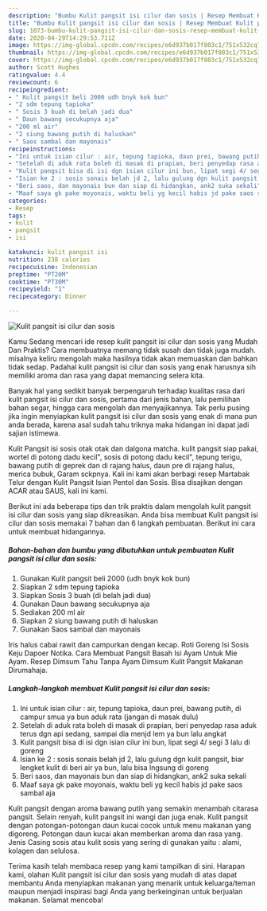 ```yaml
---
description: "Bumbu Kulit pangsit isi cilur dan sosis | Resep Membuat Kulit pangsit isi cilur dan sosis Yang Enak Banget"
title: "Bumbu Kulit pangsit isi cilur dan sosis | Resep Membuat Kulit pangsit isi cilur dan sosis Yang Enak Banget"
slug: 1073-bumbu-kulit-pangsit-isi-cilur-dan-sosis-resep-membuat-kulit-pangsit-isi-cilur-dan-sosis-yang-enak-banget
date: 2020-04-29T14:29:53.711Z
image: https://img-global.cpcdn.com/recipes/e6d937b017f803c1/751x532cq70/kulit-pangsit-isi-cilur-dan-sosis-foto-resep-utama.jpg
thumbnail: https://img-global.cpcdn.com/recipes/e6d937b017f803c1/751x532cq70/kulit-pangsit-isi-cilur-dan-sosis-foto-resep-utama.jpg
cover: https://img-global.cpcdn.com/recipes/e6d937b017f803c1/751x532cq70/kulit-pangsit-isi-cilur-dan-sosis-foto-resep-utama.jpg
author: Scott Hughes
ratingvalue: 4.4
reviewcount: 6
recipeingredient:
- " Kulit pangsit beli 2000 udh bnyk kok bun"
- "2 sdm tepung tapioka"
- " Sosis 3 buah di belah jadi dua"
- " Daun bawang secukupnya aja"
- "200 ml air"
- "2 siung bawang putih di haluskan"
- " Saos sambal dan mayonais"
recipeinstructions:
- "Ini untuk isian cilur : air, tepung tapioka, daun prei, bawang putih, di campur smua ya bun aduk rata (jangan di masak dulu)"
- "Setelah di aduk rata boleh di masak di prapian, beri penyedap rasa aduk terus dgn api sedang, sampai dia menjd lem ya bun lalu angkat"
- "Kulit pangsit bisa di isi dgn isian cilur ini bun, lipat segi 4/ segi 3 lalu di goreng"
- "Isian ke 2 : sosis sonais belah jd 2, lalu gulung dgn kulit pangsit, biar lengket kulit di beri air ya bun, lalu bisa lngsung di goreng"
- "Beri saos, dan mayonais bun dan siap di hidangkan, ank2 suka sekali"
- "Maaf saya gk pake moyonais, waktu beli yg kecil habis jd pake saos sambal aja"
categories:
- Resep
tags:
- kulit
- pangsit
- isi

katakunci: kulit pangsit isi 
nutrition: 238 calories
recipecuisine: Indonesian
preptime: "PT20M"
cooktime: "PT30M"
recipeyield: "1"
recipecategory: Dinner

---
```



![Kulit pangsit isi cilur dan sosis](https://img-global.cpcdn.com/recipes/e6d937b017f803c1/751x532cq70/kulit-pangsit-isi-cilur-dan-sosis-foto-resep-utama.jpg)

Kamu Sedang mencari ide resep kulit pangsit isi cilur dan sosis yang Mudah Dan Praktis? Cara membuatnya memang tidak susah dan tidak juga mudah. misalnya keliru mengolah maka hasilnya tidak akan memuaskan dan bahkan tidak sedap. Padahal kulit pangsit isi cilur dan sosis yang enak harusnya sih memiliki aroma dan rasa yang dapat memancing selera kita.

Banyak hal yang sedikit banyak berpengaruh terhadap kualitas rasa dari kulit pangsit isi cilur dan sosis, pertama dari jenis bahan, lalu pemilihan bahan segar, hingga cara mengolah dan menyajikannya. Tak perlu pusing jika ingin menyiapkan kulit pangsit isi cilur dan sosis yang enak di mana pun anda berada, karena asal sudah tahu triknya maka hidangan ini dapat jadi sajian istimewa.

Kulit Pangsit isi sosis otak otak dan dalgona matcha. kulit pangsit siap pakai, wortel di potong dadu kecil&#34;, sosis di potong dadu kecil&#34;, tepung terigu, bawang putih di geprek dan di rajang halus, daun pre di rajang halus, merica bubuk, Garam sckpnya. Kali ini kami akan berbagi resep Martabak Telur dengan Kulit Pangsit Isian Pentol dan Sosis. Bisa disajikan dengan ACAR atau SAUS, kali ini kami.


Berikut ini ada beberapa tips dan trik praktis dalam mengolah kulit pangsit isi cilur dan sosis yang siap dikreasikan. Anda bisa membuat Kulit pangsit isi cilur dan sosis memakai 7 bahan dan 6 langkah pembuatan. Berikut ini cara untuk membuat hidangannya.

<!--inarticleads1-->

##### Bahan-bahan dan bumbu yang dibutuhkan untuk pembuatan Kulit pangsit isi cilur dan sosis:

1. Gunakan  Kulit pangsit beli 2000 (udh bnyk kok bun)
1. Siapkan 2 sdm tepung tapioka
1. Siapkan  Sosis 3 buah (di belah jadi dua)
1. Gunakan  Daun bawang secukupnya aja
1. Sediakan 200 ml air
1. Siapkan 2 siung bawang putih di haluskan
1. Gunakan  Saos sambal dan mayonais


Iris halus cabai rawit dan campurkan dengan kecap. Roti Goreng Isi Sosis Keju Dapoer Notika. Cara Membuat Pangsit Basah Isi Ayam Untuk Mie Ayam. Resep Dimsum Tahu Tanpa Ayam Dimsum Kulit Pangsit Makanan Dirumahaja. 

<!--inarticleads2-->

##### Langkah-langkah membuat Kulit pangsit isi cilur dan sosis:

1. Ini untuk isian cilur : air, tepung tapioka, daun prei, bawang putih, di campur smua ya bun aduk rata (jangan di masak dulu)
1. Setelah di aduk rata boleh di masak di prapian, beri penyedap rasa aduk terus dgn api sedang, sampai dia menjd lem ya bun lalu angkat
1. Kulit pangsit bisa di isi dgn isian cilur ini bun, lipat segi 4/ segi 3 lalu di goreng
1. Isian ke 2 : sosis sonais belah jd 2, lalu gulung dgn kulit pangsit, biar lengket kulit di beri air ya bun, lalu bisa lngsung di goreng
1. Beri saos, dan mayonais bun dan siap di hidangkan, ank2 suka sekali
1. Maaf saya gk pake moyonais, waktu beli yg kecil habis jd pake saos sambal aja


Kulit pangsit dengan aroma bawang putih yang semakin menambah citarasa pangsit. Selain renyah, kulit pangsit ini wangi dan juga enak. Kulit pangsit dengan potongan-potongan daun kucai cocok untuk menu makanan yang digoreng. Potongan daun kucai akan memberkan aroma dan rasa yang. Jenis Casing sosis atau kulit sosis yang sering di gunakan yaitu : alami, kolagen dan selulosa. 

Terima kasih telah membaca resep yang kami tampilkan di sini. Harapan kami, olahan Kulit pangsit isi cilur dan sosis yang mudah di atas dapat membantu Anda menyiapkan makanan yang menarik untuk keluarga/teman maupun menjadi inspirasi bagi Anda yang berkeinginan untuk berjualan makanan. Selamat mencoba!
